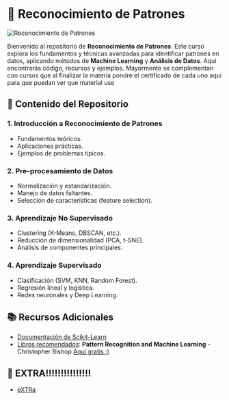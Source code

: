 # 🧠 Reconocimiento de Patrones

![Reconocimiento de Patrones](https://adpmx.com/wp-content/uploads/2024/03/reconocimiento-de-imagenes-1.jpg)

Bienvenido al repositorio de **Reconocimiento de Patrones**. Este curso explora los fundamentos y técnicas avanzadas para identificar patrones en datos, aplicando métodos de **Machine Learning** y **Análisis de Datos**. Aquí encontrarás código, recursos y ejemplos.
Mayormente se complementan con cursos que al finalizar la materia pondre el certificado de cada uno aquí para que puedan ver que material use

## 🚀 Contenido del Repositorio

### 1. **Introducción a Reconocimiento de Patrones**
   - Fundamentos teóricos.
   - Aplicaciones prácticas.
   - Ejemplos de problemas típicos.

### 2. **Pre-procesamiento de Datos**
   - Normalización y estandarización.
   - Manejo de datos faltantes.
   - Selección de características (feature selection).

### 3. **Aprendizaje No Supervisado**
   - Clustering (K-Means, DBSCAN, etc.).
   - Reducción de dimensionalidad (PCA, t-SNE).
   - Análisis de componentes principales.

### 4. **Aprendizaje Supervisado**
   - Clasificación (SVM, KNN, Random Forest).
   - Regresión lineal y logística.
   - Redes neuronales y Deep Learning.



## 📚 Recursos Adicionales

- [Documentación de Scikit-Learn](https://scikit-learn.org/)
- [Libros recomendados](#): **Pattern Recognition and Machine Learning** - Christopher Bishop [Aqui gratis ;)](https://www.microsoft.com/en-us/research/uploads/prod/2006/01/Bishop-Pattern-Recognition-and-Machine-Learning-2006.pdf)

## 🤝 EXTRA!!!!!!!!!!!!!!!

 - [eXTRa](https://www.youtube.com/watch?v=mjKBjRevfq0)
